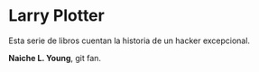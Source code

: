 # Larry Plotter

Esta serie de libros cuentan la historia de un hacker excepcional.

**Naiche L. Young**, git fan.




